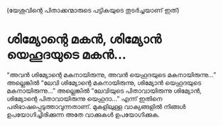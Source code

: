 (യേശുവിന്റെ പിതാക്കന്മാരുടെ പട്ടികയുടെ തുടർച്ചയാണ് ഇത്)
# ശിമ്യോന്റെ മകൻ, ശിമ്യോൻ യെഹൂദയുടെ മകൻ...
“അവൻ ശിമ്യോന്റെ മകനായിരുന്നു, അവൻ യെഹൂദയുടെ മകനായിരുന്നു...” അല്ലെങ്കിൽ “ലേവി ശിമ്യോന്റെ മകനായിരുന്നു, ശിമ്യോൻ യെഹൂദയുടെ മകനായിരുന്നു...” അല്ലെങ്കിൽ “ലേവിയുടെ പിതാവായിരുന്നു ശിമ്യോൻ, ശിമ്യോന്റെ പിതാവായിരുന്നു യെഹൂദാ...” എന്ന് ഇതിനെ പരിഭാഷപ്പെടുത്താവുന്നതാണ്. മുകളിലുള്ള വാക്യങ്ങളിൽ നിങ്ങൾ ഉപയോഗിച്ചിരിക്കുന്ന അതേ വാക്കുകൾ ഉപയോഗിക്കുക. 
